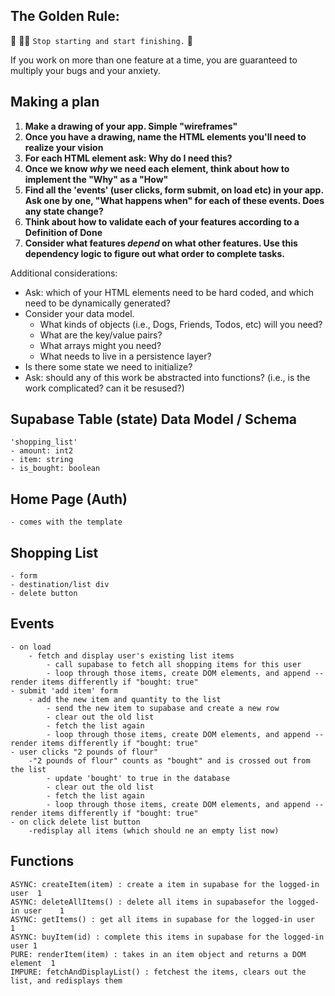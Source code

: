 ## The Golden Rule:

🦸 🦸‍♂️ `Stop starting and start finishing.` 🏁

If you work on more than one feature at a time, you are guaranteed to multiply your bugs and your anxiety.

## Making a plan

1. **Make a drawing of your app. Simple "wireframes"**
1. **Once you have a drawing, name the HTML elements you'll need to realize your vision**
1. **For each HTML element ask: Why do I need this?**
1. **Once we know _why_ we need each element, think about how to implement the "Why" as a "How"**
1. **Find all the 'events' (user clicks, form submit, on load etc) in your app. Ask one by one, "What happens when" for each of these events. Does any state change?**
1. **Think about how to validate each of your features according to a Definition of Done**
1. **Consider what features _depend_ on what other features. Use this dependency logic to figure out what order to complete tasks.**

Additional considerations:

-   Ask: which of your HTML elements need to be hard coded, and which need to be dynamically generated?
-   Consider your data model.
    -   What kinds of objects (i.e., Dogs, Friends, Todos, etc) will you need?
    -   What are the key/value pairs?
    -   What arrays might you need?
    -   What needs to live in a persistence layer?
-   Is there some state we need to initialize?
-   Ask: should any of this work be abstracted into functions? (i.e., is the work complicated? can it be resused?)

## Supabase Table (state) Data Model / Schema
	'shopping_list'
	- amount: int2
	- item: string
	- is_bought: boolean

## Home Page (Auth)
	- comes with the template

## Shopping List
	- form
	- destination/list div
	- delete button

## Events
	- on load
		- fetch and display user's existing list items
			- call supabase to fetch all shopping items for this user
			- loop through those items, create DOM elements, and append -- render items differently if "bought: true"
	- submit 'add item' form
		- add the new item and quantity to the list
			- send the new item to supabase and create a new row
			- clear out the old list
			- fetch the list again
			- loop through those items, create DOM elements, and append -- render items differently if "bought: true"
	- user clicks "2 pounds of flour"
		-"2 pounds of flour" counts as "bought" and is crossed out from the list
			- update 'bought' to true in the database
			- clear out the old list
			- fetch the list again
			- loop through those items, create DOM elements, and append -- render items differently if "bought: true"
	- on click delete list button
		-redisplay all items (which should ne an empty list now)

## Functions	
	ASYNC: createItem(item) : create a item in supabase for the logged-in user	1
	ASYNC: deleteAllItems() : delete all items in supabasefor the logged-in user	1
	ASYNC: getItems() : get all items in supabase for the logged-in user	1
	ASYNC: buyItem(id) : complete this items in supabase for the logged-in user	1
	PURE: renderItem(item) : takes in an item object and returns a DOM element	1
	IMPURE: fetchAndDisplayList() : fetchest the items, clears out the list, and redisplays them